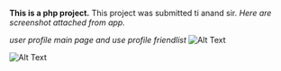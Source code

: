 **This is a php project.**
This project was submitted ti anand sir.
*Here are screenshot attached from app.*

*user profile main page and use profile friendlist*
![Alt Text](https://github.com/rimjhimsudo/PhpProject/blob/master/Screenshot_20180706-195924.png)

![Alt Text](https://github.com/rimjhimsudo/PhpProject/blob/master/Screenshot_20180706-195929.png)
